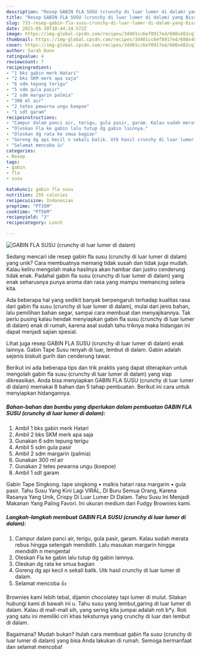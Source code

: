 ```yaml
---
description: "Resep GABIN FLA SUSU (crunchy di luar lumer di dalam) yang Bisa Manjain Lidah"
title: "Resep GABIN FLA SUSU (crunchy di luar lumer di dalam) yang Bisa Manjain Lidah"
slug: 733-resep-gabin-fla-susu-crunchy-di-luar-lumer-di-dalam-yang-bisa-manjain-lidah
date: 2021-05-30T10:44:24.572Z
image: https://img-global.cpcdn.com/recipes/3d401cc6ef8917ed/680x482cq70/gabin-fla-susu-crunchy-di-luar-lumer-di-dalam-foto-resep-utama.jpg
thumbnail: https://img-global.cpcdn.com/recipes/3d401cc6ef8917ed/680x482cq70/gabin-fla-susu-crunchy-di-luar-lumer-di-dalam-foto-resep-utama.jpg
cover: https://img-global.cpcdn.com/recipes/3d401cc6ef8917ed/680x482cq70/gabin-fla-susu-crunchy-di-luar-lumer-di-dalam-foto-resep-utama.jpg
author: Sarah Dunn
ratingvalue: 4
reviewcount: 7
recipeingredient:
- "1 bks gabin merk Hatari"
- "2 bks SKM merk apa saja"
- "6 sdm tepung terigu"
- "5 sdm gula pasir"
- "2 sdm margarin palmia"
- "300 ml air"
- "2 tetes pewarna ungu koepoe"
- "1 sdt garam"
recipeinstructions:
- "Campur dalam panci air, terigu, gula pasir, garam. Kalau sudah merata rebus hingga setengah mendidih. Lalu masukan margarin hingga mendidih n mengental"
- "Oleskan Fla ke gabin lalu tutup dg gabin lainnya."
- "Oleskan dg rata ke smua bagian"
- "Goreng dg api kecil n sekali balik. Utk hasil crunchy di luar lumer di dalam."
- "Selamat mencoba 👍"
categories:
- Resep
tags:
- gabin
- fla
- susu

katakunci: gabin fla susu 
nutrition: 255 calories
recipecuisine: Indonesian
preptime: "PT35M"
cooktime: "PT56M"
recipeyield: "3"
recipecategory: Lunch

---
```



![GABIN FLA SUSU (crunchy di luar lumer di dalam)](https://img-global.cpcdn.com/recipes/3d401cc6ef8917ed/680x482cq70/gabin-fla-susu-crunchy-di-luar-lumer-di-dalam-foto-resep-utama.jpg)

Sedang mencari ide resep gabin fla susu (crunchy di luar lumer di dalam) yang unik? Cara membuatnya memang tidak susah dan tidak juga mudah. Kalau keliru mengolah maka hasilnya akan hambar dan justru cenderung tidak enak. Padahal gabin fla susu (crunchy di luar lumer di dalam) yang enak seharusnya punya aroma dan rasa yang mampu memancing selera kita.

Ada beberapa hal yang sedikit banyak berpengaruh terhadap kualitas rasa dari gabin fla susu (crunchy di luar lumer di dalam), mulai dari jenis bahan, lalu pemilihan bahan segar, sampai cara membuat dan menyajikannya. Tak perlu pusing kalau hendak menyiapkan gabin fla susu (crunchy di luar lumer di dalam) enak di rumah, karena asal sudah tahu triknya maka hidangan ini dapat menjadi sajian spesial.

Lihat juga resep GABIN FLA SUSU (crunchy di luar lumer di dalam) enak lainnya. Gabin Tape Susu renyah di luar, lembut di dalam. Gabin adalah sejenis biskuit gurih dan cenderung tawar.


Berikut ini ada beberapa tips dan trik praktis yang dapat diterapkan untuk mengolah gabin fla susu (crunchy di luar lumer di dalam) yang siap dikreasikan. Anda bisa menyiapkan GABIN FLA SUSU (crunchy di luar lumer di dalam) memakai 8 bahan dan 5 tahap pembuatan. Berikut ini cara untuk menyiapkan hidangannya.

<!--inarticleads1-->

##### Bahan-bahan dan bumbu yang diperlukan dalam pembuatan GABIN FLA SUSU (crunchy di luar lumer di dalam):

1. Ambil 1 bks gabin merk Hatari
1. Ambil 2 bks SKM merk apa saja
1. Gunakan 6 sdm tepung terigu
1. Ambil 5 sdm gula pasir
1. Ambil 2 sdm margarin (palmia)
1. Gunakan 300 ml air
1. Gunakan 2 tetes pewarna ungu (koepoe)
1. Ambil 1 sdt garam


Gabin Tape Singkong. tape singkong • malkis hatari rasa margarin • gula pasir. Tahu Susu Yang Kini Lagi VIRAL, Di Buru Semua Orang, Karena Rasanya Yang Unik, Crispy Di Luar Lumer Di Dalam. Tahu Susu Ini Menjadi Makanan Yang Paling Favori. Ini ukuran medium dari Fudgy Brownies kami. 

<!--inarticleads2-->

##### Langkah-langkah membuat GABIN FLA SUSU (crunchy di luar lumer di dalam):

1. Campur dalam panci air, terigu, gula pasir, garam. Kalau sudah merata rebus hingga setengah mendidih. Lalu masukan margarin hingga mendidih n mengental
1. Oleskan Fla ke gabin lalu tutup dg gabin lainnya.
1. Oleskan dg rata ke smua bagian
1. Goreng dg api kecil n sekali balik. Utk hasil crunchy di luar lumer di dalam.
1. Selamat mencoba 👍


Brownies kami lebih tebal, dijamin chocolatey tapi lumer di mulut. Silakan hubungi kami di bawah ini u. Tahu susu yang lembut,garing di luar lumer di dalam. Kalau di mall-mall sih, yang sering kita jumpai adalah roti b*y. Roti yang satu ini memiliki ciri khas teksturnya yang crunchy di luar dan lembut di dalam. 

Bagaimana? Mudah bukan? Itulah cara membuat gabin fla susu (crunchy di luar lumer di dalam) yang bisa Anda lakukan di rumah. Semoga bermanfaat dan selamat mencoba!

